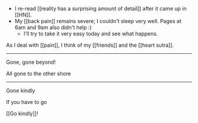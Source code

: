 - I re-read [[reality has a surprising amount of detail]] after it came up in [[HN]].
- My [[back pain]] remains severe; I couldn't sleep very well. Pages at 6am and 9am also didn't help :)
  - I'll try to take it very easy today and see what happens.
  
As I deal with [[pain]], I think of my [[friends]] and the [[heart sutra]].

<hr />

Gone, gone beyond!

All gone to the other shore

<hr />

Gone kindly

If you have to go

[[Go kindly]]!
